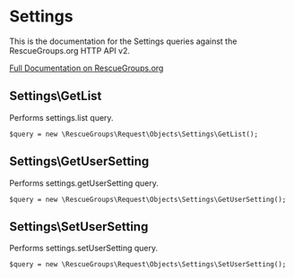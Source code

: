 # Settings

This is the documentation for the Settings queries against the RescueGroups.org HTTP API v2.

[Full Documentation on RescueGroups.org](https://userguide.rescuegroups.org/display/APIDG/Object+definitions#Objectdefinitions-settings)

## Settings\GetList

Performs settings.list query.

    $query = new \RescueGroups\Request\Objects\Settings\GetList();


## Settings\GetUserSetting

Performs settings.getUserSetting query.

    $query = new \RescueGroups\Request\Objects\Settings\GetUserSetting();


## Settings\SetUserSetting

Performs settings.setUserSetting query.

    $query = new \RescueGroups\Request\Objects\Settings\SetUserSetting();


